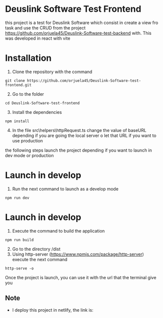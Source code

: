 # Deuslink Software Test Frontend

this project is a test for Deuslink Software which consist in create a view fro task and use the CRUD from the project https://github.com/orjuela45/Deuslink-Software-test-backend with. This was developed in react with vite

# Installation

1. Clone the repository with the command
```
git clone https://github.com/orjuela45/Deuslink-Software-test-frontend.git
```
2. Go to the folder
```
cd Deuslink-Software-test-frontend
```
3. Install the dependencies
```
npm install
```
4. In the file src\helpers\httpRequest.ts change the value of baseURL depending if you are going the local server o let that URL if you want to use production

the following steps launch the project depending if you want to launch in dev mode or production

# Launch in develop

1. Run the next command to launch as a develop mode
```
npm run dev
```

# Launch in develop

1. Execute the command to build the application
```
npm run build
```
2. Go to the directory /dist
3. Using http-server (https://www.npmjs.com/package/http-server) execute the next command
```
http-serve -o
```

Once the project is launch, you can use it with the url that the terminal give you

## Note

- I deploy this project in netlify, the link is: 
